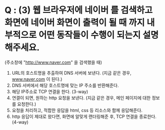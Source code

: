 # Q : (3) 웹 브라우저에 네이버 를 검색하고 화면에 네이버 화면이 출력이 될 때 까지 내부적으로 어떤 동작들이 수행이 되는지 설명해주세요.
(주소창에 "http://www.naver.com" 을 검색했을 때)

1) URL의 호스트명을 추출하여 DNS 서버에 보낸다. (지금 같은 경우, www.naver.com 이 된다.)
2) DNS 서버에서 해당 호스트명에 맞는 IP 주소를 반환해준다.
3) 해당 IP주소로 TCP 연결을 한다. (3-way)
4) 연결이 되면, 원하는 http 요청을 보낸다. (지금 같은 경우, 메인 페이지에 대한 정보를 요청한다.)
5) 요청을 처리하고, 적합한 응답을 html, css 등 리소스와 함께 응답해준다.
6) http 응답이 제대로 왔다면, 화면에 알맞게 랜더링해준 후, TCP 연결을 종료한다. (4-way)
